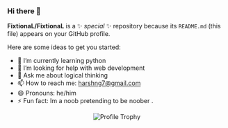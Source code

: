 ### Hi there 👋


**FixtionaL/FixtionaL** is a ✨ _special_ ✨ repository because its `README.md` (this file) appears on your GitHub profile.

Here are some ideas to get you started:

- 🌱 I’m currently learning python
- 🤔 I’m looking for help with web development
- 💬 Ask me about logical thinking 
- 📫 How to reach me: harshng7@gmail.com
- 😄 Pronouns: he/him
- ⚡ Fun fact: Im a noob pretending to be noober .

<div align="center">
  <img alt="Profile Trophy" src="https://github-profile-trophy.vercel.app/?username=FixtionaL&column=8&theme=onedark&no-frame=true">
</div>
